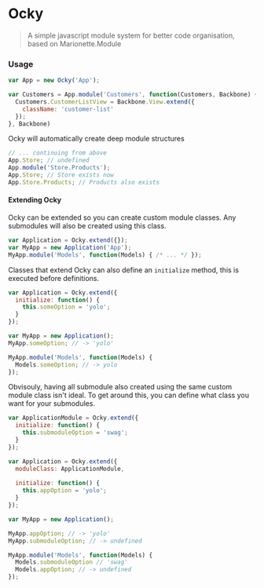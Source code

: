 # Ocky

 > A simple javascript module system for better code organisation, based on Marionette.Module


### Usage

```js
var App = new Ocky('App');

var Customers = App.module('Customers', function(Customers, Backbone) {
  Customers.CustomerListView = Backbone.View.extend({
    className: 'customer-list'
  });
}, Backbone)
```

Ocky will automatically create deep module structures
```js
// ... continuing from above
App.Store; // undefined
App.module('Store.Products');
App.Store; // Store exists now
App.Store.Products; // Products also exists
```


#### Extending Ocky
Ocky can be extended so you can create custom module classes. Any submodules will also be created using this class.

```js
var Application = Ocky.extend({});
var MyApp = new Application('App');
MyApp.module('Models', function(Models) { /* ... */ });
```

Classes that extend Ocky can also define an `initialize` method, this is executed before definitions.

```js
var Application = Ocky.extend({
  initialize: function() {
    this.someOption = 'yolo';
  }
});

var MyApp = new Application();
MyApp.someOption; // -> 'yolo'

MyApp.module('Models', function(Models) {
  Models.someOption; // -> yolo
});
```

Obvisouly, having all submodule also created using the same custom module class isn't ideal. To get around this, you can define what class you want for your submodules.

```js
var ApplicationModule = Ocky.extend({
  initialize: function() {
    this.submoduleOption = 'swag';
  }
});

var Application = Ocky.extend({
  moduleClass: ApplicationModule,
  
  initialize: function() {
    this.appOption = 'yolo';
  }
});

var MyApp = new Application();

MyApp.appOption; // -> 'yolo'
MyApp.submoduleOption; // -> undefined

MyApp.module('Models', function(Models) {
  Models.submoduleOption // 'swag'
  Models.appOption; // -> undefined
});
```